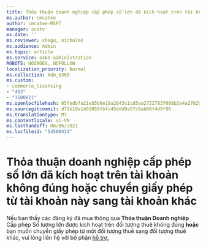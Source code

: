 ```yaml
---
title: Thỏa thuận doanh nghiệp cấp phép số lớn đã kích hoạt trên tài khoản không đúng
ms.author: cmcatee
author: cmcatee-MSFT
manager: scotv
ms.date: ''
ms.reviewer: shegu, nicholak
ms.audience: Admin
ms.topic: article
ms.service: o365-administration
ROBOTS: NOINDEX, NOFOLLOW
localization_priority: Normal
ms.collection: Adm_O365
ms.custom:
- commerce_licensing
- "463"
- "1500021"
ms.openlocfilehash: 05fedb7a21eb5b0e18a2843c1cd5aa27527837098b3a4a278298d2e92d8da6d3
ms.sourcegitcommit: d71b18e1403859fbfc45ddd9a57c8ab68f4d9f96
ms.translationtype: MT
ms.contentlocale: vi-VN
ms.lasthandoff: 08/06/2021
ms.locfileid: "54500434"
---
```

# <a name="volume-licensing-enterprise-agreement-activated-on-the-wrong-account-or-transferring-licenses-from-one-account-to-another"></a>Thỏa thuận doanh nghiệp cấp phép số lớn đã kích hoạt trên tài khoản không đúng hoặc chuyển giấy phép từ tài khoản này sang tài khoản khác

Nếu bạn thấy các đăng ký đã mua thông qua **Thỏa thuận Doanh nghiệp** Cấp phép Số lượng  lớn được kích hoạt trên đối tượng thuê không đúng **hoặc** bạn muốn chuyển giấy phép từ một đối tượng thuê sang đối tượng thuê khác, vui lòng liên hệ với bộ phận [hỗ trợ.](https://go.microsoft.com/fwlink/p/?linkid=518322)